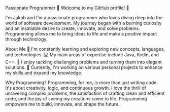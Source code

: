 Passionate Programmer 🚀
Welcome to my GitHub profile! 👋

I'm Jakub and I'm a passionate programmer who loves diving deep into the world of software development. My journey began with a burning curiosity and an insatiable desire to create, innovate, and solve problems. Programming allows me to bring ideas to life and make a positive impact through technology.

About Me
🌱 I'm constantly learning and exploring new concepts, languages, and technologies.
💻 My main areas of expertise include Java, Kotlin, and C++.
🚀 I enjoy tackling challenging problems and turning them into elegant solutions.
🔭 Currently, I'm working on various personal projects to enhance my skills and expand my knowledge.

Why Programming?
Programming, for me, is more than just writing code. It's about creativity, logic, and continuous growth. I love the thrill of unraveling complex problems, the satisfaction of crafting clean and efficient code, and the joy of seeing my creations come to life. Programming empowers me to build, innovate, and shape the future.
